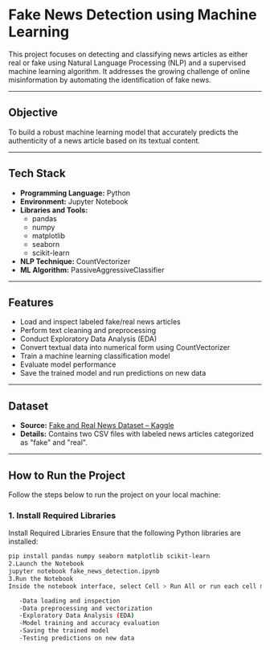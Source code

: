 # Fake News Detection using Machine Learning

This project focuses on detecting and classifying news articles as either real or fake using Natural Language Processing (NLP) and a supervised machine learning algorithm. It addresses the growing challenge of online misinformation by automating the identification of fake news.

---

## Objective

To build a robust machine learning model that accurately predicts the authenticity of a news article based on its textual content.

---

## Tech Stack

- **Programming Language:** Python  
- **Environment:** Jupyter Notebook  
- **Libraries and Tools:**  
  - pandas  
  - numpy  
  - matplotlib  
  - seaborn  
  - scikit-learn  
- **NLP Technique:** CountVectorizer  
- **ML Algorithm:** PassiveAggressiveClassifier  

---

## Features

- Load and inspect labeled fake/real news articles  
- Perform text cleaning and preprocessing  
- Conduct Exploratory Data Analysis (EDA)  
- Convert textual data into numerical form using CountVectorizer  
- Train a machine learning classification model  
- Evaluate model performance  
- Save the trained model and run predictions on new data  

---

## Dataset

- **Source:** [Fake and Real News Dataset – Kaggle](https://www.kaggle.com/clmentbisaillon/fake-and-real-news-dataset)  
- **Details:** Contains two CSV files with labeled news articles categorized as "fake" and "real".

---

## How to Run the Project

Follow the steps below to run the project on your local machine:


### 1. Install Required Libraries
Install Required Libraries
Ensure that the following Python libraries are installed:
```bash
pip install pandas numpy seaborn matplotlib scikit-learn
2.Launch the Notebook
jupyter notebook fake_news_detection.ipynb
3.Run the Notebook
Inside the notebook interface, select Cell > Run All or run each cell manually. The following steps will be executed:

   -Data loading and inspection
   -Data preprocessing and vectorization
   -Exploratory Data Analysis (EDA)
   -Model training and accuracy evaluation
   -Saving the trained model
   -Testing predictions on new data


